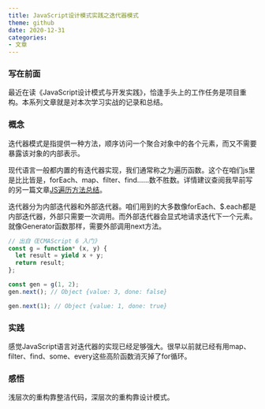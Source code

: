 ```yaml
---
title: JavaScript设计模式实践之迭代器模式
theme: github
date: 2020-12-31
categories: 
- 文章
---
```

### 写在前面
最近在读《JavaScript设计模式与开发实践》，恰逢手头上的工作任务是项目重构。本系列文章就是对本次学习实战的记录和总结。
### 概念

迭代器模式是指提供一种方法，顺序访问一个聚合对象中的各个元素，而又不需要暴露该对象的内部表示。

现代语言一般都内置的有迭代器实现，我们通常称之为遍历函数。这个在咱们js里是比比皆是，forEach、map、filter、find……数不胜数。详情建议查阅我早前写的另一篇文章[JS遍历方法总结](https://juejin.cn/post/6844903736880414734)。

迭代器分为内部迭代器和外部迭代器。咱们用到的大多数像forEach、$.each都是内部迭代器，外部只需要一次调用。而外部迭代器会显式地请求迭代下一个元素。就像Generator函数那样，需要外部调用next方法。

``` js
// 出自《ECMAScript 6 入门》 
const g = function* (x, y) {
  let result = yield x + y;
  return result;
};

const gen = g(1, 2);
gen.next(); // Object {value: 3, done: false}

gen.next(1); // Object {value: 1, done: true}
```

### 实践

感觉JavaScript语言对迭代器的实现已经足够强大。很早以前就已经有用map、filter、find、some、every这些高阶函数消灭掉了for循环。

### 感悟

浅层次的重构靠整洁代码，深层次的重构靠设计模式。

